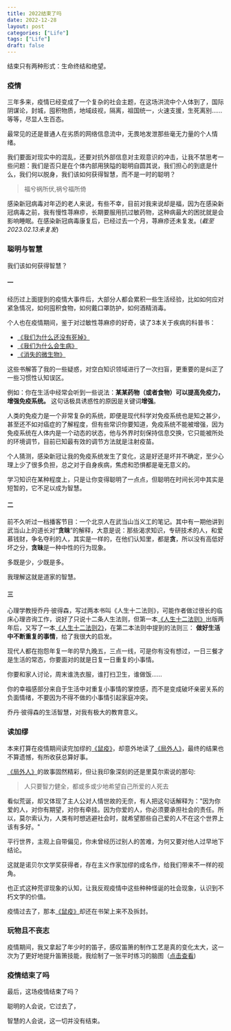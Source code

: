 ```yaml
---
title: 2022结束了吗
date: 2022-12-28
layout: post
categories: ["Life"]
tags: ["Life"]
draft: false
---
```


结束只有两种形式：生命终结和绝望。

### 疫情

三年多来，疫情已经变成了一个复杂的社会主题，在这场洪流中个人体到了，国际阴谋论，封城，囤积物质，地域歧视，隔离，祖国统一，火速支援，生死离别......等等，尽显人生百态。

最常见的还是普通人在劣质的网络信息流中，无畏地发泄那些毫无力量的个人情绪。

我们要面对现实中的混乱，还要对抗外部信息对主观意识的冲击，让我不禁思考一些问题：我们是否只是在个体内部用狭隘的聪明自圆其说，我们担心的到底是什么，我们何以脱身，我们该如何获得智慧，而不是一时的聪明？


> 福兮祸所伏,祸兮福所倚


感染新冠病毒对年迈的老人来说，有些不幸，目前对我来说却是福，因为在感染新冠病毒之前，我有慢性荨麻疹，长期要服用抗过敏药物，这种病最大的困扰就是会影响睡眠。在感染新冠病毒康复后，已经过去一个月，荨麻疹还未复发。(*截至2023.02.13未复发*)

### 聪明与智慧

我们该如何获得智慧？

#### 一

经历过上面提到的疫情大事件后，大部分人都会累积一些生活经验，比如如何应对紧急情况，如何囤积食物，如何戴口罩防护，如何酒精消毒。

个人也在疫情期间，鉴于对过敏性荨麻疹的好奇，读了3本关于疾病的科普书：

- [《我们为什么还没有死掉》](https://book.douban.com/subject/34835117/)
- [《我们为什么会生病》](https://book.douban.com/subject/30164677/)
- [《消失的微生物》](https://book.douban.com/subject/26837082/)

这些书解答了我的一些疑惑，对空白知识领域进行了一次扫盲，更重要的是纠正了一些习惯性认知误区。

例如：你在生活中经常会听到一些说法：**某某药物（或者食物）可以提高免疫力，增强免疫系统。** 这句话极具诱惑性的原因是关键词**增强**。

人类的免疫力是一个非常复杂的系统，即便是现代科学对免疫系统也是知之甚少，甚至还不如对癌症的了解程度，但有些常识你要知道，免疫系统不能被增强，因为免疫系统在人体内是一个动态的状态，他与外界时刻保持信息交换，它只能被所处的环境调节，目前已知最有效的调节方法就是注射疫苗。

个人猜测，感染新冠让我的免疫系统发生了变化，这是好还是坏并不确定，至少心理上少了很多负担，总之对于自身疾病，焦虑和恐惧都是毫无意义的。

学习知识在某种程度上，只是让你变得聪明了一点点，但聪明在时间长河中其实是短暂的，它不足以成为智慧。

#### 二

前不久听过一档播客节目：一个北京人在武当山当义工的笔记。其中有一期他讲到武当山上的道长对“**贪昧**”的解释，大意是说：那些渴求知识，专研技术的人，和爱慕钱财，争名夺利的人，其实是一样的，在他们认知里，都是**贪**，所以没有高低好坏之分，**贪昧**是一种中性的行为现象。

多既是少，少既是多。

我理解这就是道家的智慧。

#### 三

心理学教授乔丹·彼得森，写过两本书叫《人生十二法则》，可能作者做过很长的临床心理咨询工作，说好了只说十二条人生法则，但第一本[《人生十二法则》](https://book.douban.com/subject/34870933/)出版两年后，又写了一本[《人生十二法则2》](https://book.douban.com/subject/35811557/)，在第二本法则中提到的法则三： **做好生活中不断重复的事情**，给了我很大的启发。

现代人都在抱怨年复一年的早九晚五，三点一线，可是你有没有想过，一日三餐才是生活的常态，你要面对的就是日复一日重复的小事情。

你要和家人讨论，周末谁洗衣服，谁打扫卫生，谁做饭......

你的幸福感部分来自于生活中对重复小事情的掌控感，而不是变成破坏亲密关系的负面情绪，不要因为不得不做的小事情引起家庭冲突。

乔丹·彼得森的生活智慧，对我有极大的教育意义。

### 读加缪

本来打算在疫情期间读完加缪的[《鼠疫》](https://book.douban.com/subject/24257229/)，却意外地读了[《局外人》](https://book.douban.com/subject/35308997/)，最终的结果也不算遗憾，有所收获总算好事。

[《局外人》](https://book.douban.com/subject/35308997/)的故事固然精彩，但让我印象深刻的还是里莫尔索说的那句:

> 人只要智力健全，都或多或少地希望自己所爱的人死去

看似荒诞，却又体现了主人公对人情世故的无奈，有人把这句话解释为："因为你爱的人，对你有期望，对你有牵挂。因为你爱的人，你必须要承担社会的责任。所以，莫尔索认为，人类有时想逃避社会时，就希望那些自己爱的人不在这个世界上该有多好。"

平行世界，主观上自带偏见，你未曾经历过别人的苦难，为何又要对他人过早地下结论。

这就是诺贝尔文学奖获得者，存在主义作家加缪的成名作，给我们带来不一样的视角。

也正式这种荒谬现象的认知，让我反观疫情中这些种种怪诞的社会现象，认识到不朽文学的价值。

疫情过去了，那本[《鼠疫》](https://book.douban.com/subject/24257229/)却还在书架上来不及拆封。

### 玩物且不丧志

疫情期间，我又拿起了年少时的笛子，感叹笛箫的制作工艺是真的变化太大，这一次为了更好地提升笛箫技能，我绘制了一张平时练习的脑图（[点击查看](https://www.processon.com/view/link/63c284563a516b02683edc48))

### 疫情结束了吗

最后，这场疫情结束了吗？

聪明的人会说，它过去了，

智慧的人会说，这一切并没有结束。

